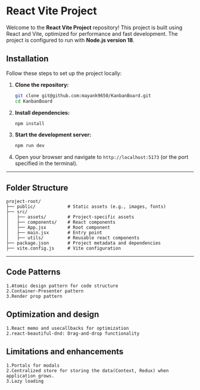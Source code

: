 # React Vite Project

Welcome to the **React Vite Project** repository! This project is built using React and Vite, optimized for performance and fast development. The project is configured to run with **Node.js version 18**.

## Installation

Follow these steps to set up the project locally:

1. **Clone the repository:**
    ```bash
   git clone git@github.com:mayank9650/KanbanBoard.git
   cd KanbanBoard
   ```

2. **Install dependencies:**
   ```bash
   npm install
   ```

3. **Start the development server:**
   ```bash
   npm run dev
   ```

4. Open your browser and navigate to `http://localhost:5173` (or the port specified in the terminal).



---

## Folder Structure

```
project-root/
├── public/            # Static assets (e.g., images, fonts)
├── src/
│   ├── assets/        # Project-specific assets
│   ├── components/    # React components
│   ├── App.jsx        # Root component
│   ├── main.jsx       # Entry point
│   ├── utils/	       # Reusable react components
├── package.json       # Project metadata and dependencies
├── vite.config.js     # Vite configuration
```

---

## Code Patterns

    1.Atomic design pattern for code structure
    2.Container-Presenter pattern
    3.Render prop pattern

## Optimization and design

    1.React memo and usecallbacks for optimization 
    2.react-beautiful-dnd: Drag-and-drop functionality

## Limitations and enhancements

    1.Portals for modals
    2.Centralized store for storing the data(Context, Redux) when application grows.
    3.Lazy loading 
